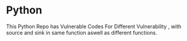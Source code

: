 # Python
This Python Repo has Vulnerable Codes For Different Vulnerability , with source and sink in same function aswell as different functions.
